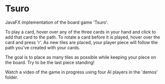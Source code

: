 # Tsuro

JavaFX implementation of the board game 'Tsuro'.

To play a card, hover over any of the three cards in your hand and click to add that card to the path. To rotate a card before it is played, hover over the card and press 'r'. As new tiles are placed, your player piece will follow the path you've created with your cards.

The goal is to place as many tiles as possible while keeping your piece on the board. Try to be the last piece standing!

Watch a video of the game in progress using four AI players in the 'demos' folder.
